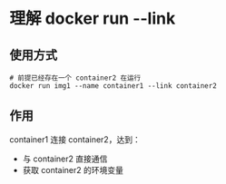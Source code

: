 # 理解 docker run --link

## 使用方式

```shell
# 前提已经存在一个 container2 在运行
docker run img1 --name container1 --link container2
```

## 作用

container1 连接 container2，达到：

- 与 container2 直接通信
- 获取 container2 的环境变量
